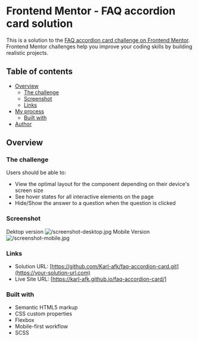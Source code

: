 # Frontend Mentor - FAQ accordion card solution

This is a solution to the [FAQ accordion card challenge on Frontend Mentor](https://www.frontendmentor.io/challenges/faq-accordion-card-XlyjD0Oam). Frontend Mentor challenges help you improve your coding skills by building realistic projects. 

## Table of contents

- [Overview](#overview)
  - [The challenge](#the-challenge)
  - [Screenshot](#screenshot)
  - [Links](#links)
- [My process](#my-process)
  - [Built with](#built-with)
- [Author](#author)
## Overview

### The challenge

Users should be able to:

- View the optimal layout for the component depending on their device's screen size
- See hover states for all interactive elements on the page
- Hide/Show the answer to a question when the question is clicked

### Screenshot
Dektop version
![/screenshot-desktop.jpg](./screenshot-desktop.jpg)
Mobile Version
![/screenshot-mobile.jpg](./screenshot-mobile.jpg)



### Links

- Solution URL: [https://github.com/Karl-afk/faq-accordion-card.git](https://your-solution-url.com)
- Live Site URL: [https://karl-afk.github.io/faq-accordion-card/]


### Built with

- Semantic HTML5 markup
- CSS custom properties
- Flexbox
- Mobile-first workflow
- SCSS



